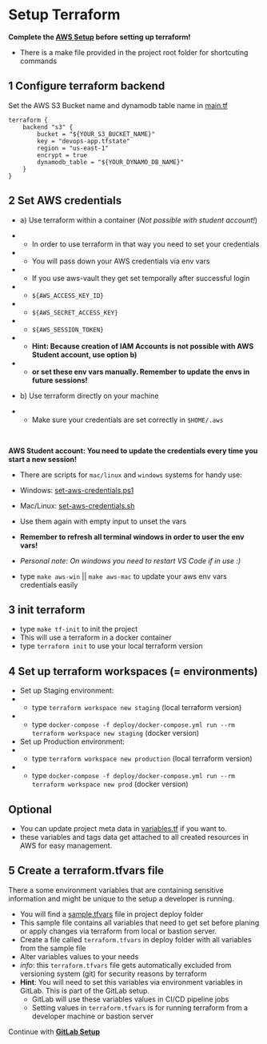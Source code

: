 # Setup Terraform

**Complete the [AWS Setup](./setup-aws.md) before setting up terraform!** <br/>
- There is a make file provided in the project root folder for shortcuting commands

## 1 Configure terraform backend
Set the AWS S3 Bucket name and dynamodb table name in [main.tf](../deploy/main.tf)
```
terraform {
    backend "s3" {
        bucket = "${YOUR_S3_BUCKET_NAME}"
        key = "devops-app.tfstate"
        region = "us-east-1"
        encrypt = true
        dynamodb_table = "${YOUR_DYNAMO_DB_NAME}"
    }
}
```

## 2 Set AWS credentials

- a) Use terraform within a container (*Not possible with student account!*)
- - In order to use terraform in that way you need to set your credentials
- - You will pass down your AWS credentials via env vars
- - If you use aws-vault they get set temporally after successful login
- - `${AWS_ACCESS_KEY_ID}`
- - `${AWS_SECRET_ACCESS_KEY}`
- - `${AWS_SESSION_TOKEN}`
- - **Hint: Because creation of IAM Accounts is not possible with AWS Student account, use option b)**
- - **or set these env vars manually. Remember to update the envs in future sessions!**

- b) Use terraform directly on your machine
- - Make sure your credentials are set correctly in `$HOME/.aws`

</br>

**AWS Student account: You need to update the credentials every time you start a new session!**

- There are scripts for `mac/linux` and `windows` systems for handy use:
- Windows: [set-aws-credentials.ps1](../deploy/tools/set-aws-credentials.ps1)
- Mac/Linux: [set-aws-credentials.sh](../deploy/tools/set-aws-credentials.sh)
- Use them again with empty input to unset the vars
- **Remember to refresh all terminal windows in order to user the env vars!**
- *Personal note: On windows you need to restart VS Code if in use :)*

- type `make aws-win` ||  `make aws-mac` to update your aws env vars credentials easily 


## 3 init terraform

- type `make tf-init` to init the project 
- This will use a terraform in a docker container 
- type `terraform init` to use your local terraform version


## 4 Set up terraform workspaces (= environments)

- Set up Staging environment:
- - type `terraform workspace new staging` (local terraform version)
- - type `docker-compose -f deploy/docker-compose.yml run --rm terraform workspace new staging` (docker version)
- Set up Production environment:
- - type `terraform workspace new production` (local terraform version)
- - type `docker-compose -f deploy/docker-compose.yml run --rm terraform workspace new prod` (docker version)

## Optional
- You can update project meta data in [variables.tf](../deploy/variables.tf) if you want to.
- these variables and tags data get attached to all created resources in AWS for easy management.

## 5 Create a terraform.tfvars file 

There a some environment variables that are containing sensitive information and might 
be unique to the setup a developer is running. 

- You will find a [sample.tfvars](../deploy/sample.tfvars) file in project deploy folder
- This sample file contains all variables that need to get set before planing or apply changes via terraform from local or bastion server.
- Create a file called `terraform.tfvars` in deploy folder with all variables from the sample file
- Alter variables values to your needs
- *info*: this `terraform.tfvars` file gets automatically excluded from versioning system (git) for security reasons by terraform
- **Hint**: You will need to set this variables via environment variables in GitLab. This is part of the GitLab setup.
  - GitLab will use these variables values in CI/CD pipeline jobs
  - Setting values in `terraform.tfvars` is for running terraform from a developer machine or bastion server

Continue with [**GitLab Setup**](2-setup-gitlab.md) 

